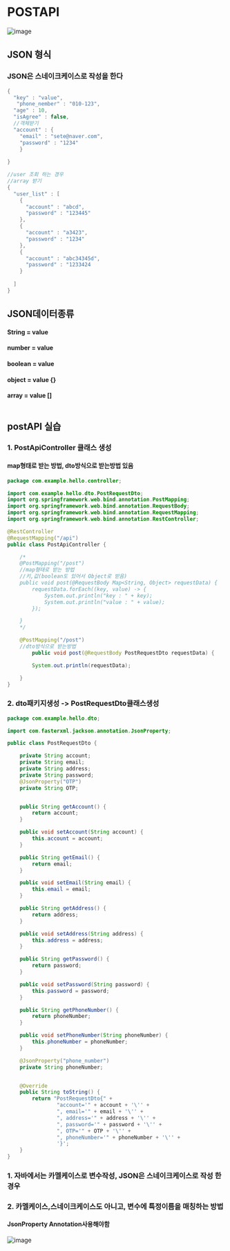 # POSTAPI
![image](https://user-images.githubusercontent.com/82345970/188362983-cc170ee7-1ef5-4c0f-a7af-f24db9900d67.png)

## JSON 형식
### JSON은 스네이크케이스로 작성을 한다
```java
{
  "key" : "value",
   "phone_nember" : "010-123",
  "age" : 10,
  "isAgree" : false,
  //객체받기
  "account" : {
    "email" : "sete@naver.com",
    "password" : "1234"
    }
  
}
```
```java
//user 조회 하는 경우
//array 받기
{
  "user_list" : [
    {
      "account" : "abcd",
      "password" : "123445"
    },
    {
      "account" : "a3423",
      "password" : "1234"
    },
    {
      "account" : "abc34345d",
      "password" : "1233424
    }
  
  ]
}

```
## JSON데이터종류
#### String = value
#### number = value
#### boolean = value
#### object = value {}
#### array = value []<br></br>

## postAPI 실습
### 1. PostApiController 클래스 생성
#### map형태로 받는 방법, dto방식으로 받는방법 있음
```java
package com.example.hello.controller;

import com.example.hello.dto.PostRequestDto;
import org.springframework.web.bind.annotation.PostMapping;
import org.springframework.web.bind.annotation.RequestBody;
import org.springframework.web.bind.annotation.RequestMapping;
import org.springframework.web.bind.annotation.RestController;

@RestController
@RequestMapping("/api")
public class PostApiController {

    /*
    @PostMapping("/post")
    //map형태로 받는 방법
    //키,값(boolean도 있어서 Object로 받음)
    public void post(@RequestBody Map<String, Object> requestData) {
        requestData.forEach((key, value) -> {
            System.out.println("key : " + key);
            System.out.println("value : " + value);
        });

    }
    */

    @PostMapping("/post")
    //dto방식으로 받는방법
        public void post(@RequestBody PostRequestDto requestData) {

        System.out.println(requestData);

    }
}
```
### 2. dto패키지생성 -> PostRequestDto클래스생성
```java
package com.example.hello.dto;

import com.fasterxml.jackson.annotation.JsonProperty;

public class PostRequestDto {

    private String account;
    private String email;
    private String address;
    private String password;
    @JsonProperty("OTP")
    private String OTP;


    public String getAccount() {
        return account;
    }

    public void setAccount(String account) {
        this.account = account;
    }

    public String getEmail() {
        return email;
    }

    public void setEmail(String email) {
        this.email = email;
    }

    public String getAddress() {
        return address;
    }

    public void setAddress(String address) {
        this.address = address;
    }

    public String getPassword() {
        return password;
    }

    public void setPassword(String password) {
        this.password = password;
    }

    public String getPhoneNumber() {
        return phoneNumber;
    }

    public void setPhoneNumber(String phoneNumber) {
        this.phoneNumber = phoneNumber;
    }

    @JsonProperty("phone_number")
    private String phoneNumber;


    @Override
    public String toString() {
        return "PostRequestDto{" +
                "account='" + account + '\'' +
                ", email='" + email + '\'' +
                ", address='" + address + '\'' +
                ", password='" + password + '\'' +
                ", OTP='" + OTP + '\'' +
                ", phoneNumber='" + phoneNumber + '\'' +
                '}';
    }
}
```


### 1. 자바에서는 카멜케이스로 변수작성, JSON은 스네이크케이스로 작성 한 경우
### 2. 카멜케이스,스네이크케이스도 아니고, 변수에 특정이름을 매칭하는 방법
#### JsonProperty Annotation사용해야함
![image](https://user-images.githubusercontent.com/82345970/188368232-b0025a10-3d53-49f3-b38d-3d7014b34f97.png)








